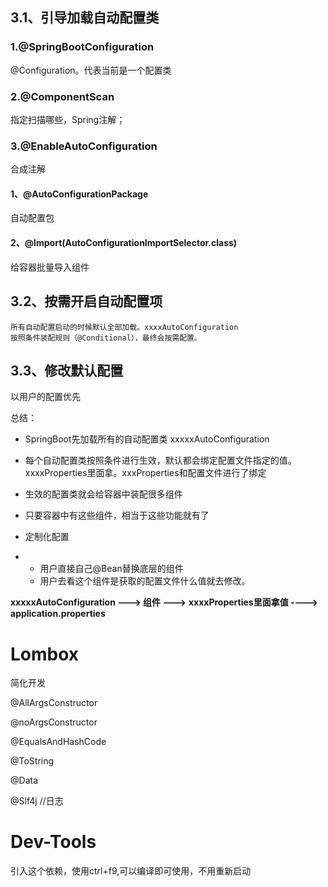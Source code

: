 ## 3.1、引导加载自动配置类

### 1.@SpringBootConfiguration

@Configuration。代表当前是一个配置类

### 2.@ComponentScan

指定扫描哪些，Spring注解；

### 3.@EnableAutoConfiguration

合成注解

#### 1、@AutoConfigurationPackage

自动配置包

#### 2、@Import(AutoConfigurationImportSelector.class)

给容器批量导入组件

## 3.2、按需开启自动配置项

```
所有自动配置启动的时候默认全部加载。xxxxAutoConfiguration
按照条件装配规则（@Conditional），最终会按需配置。
```

## 3.3、修改默认配置

以用户的配置优先



总结：

- SpringBoot先加载所有的自动配置类  xxxxxAutoConfiguration
- 每个自动配置类按照条件进行生效，默认都会绑定配置文件指定的值。xxxxProperties里面拿。xxxProperties和配置文件进行了绑定
- 生效的配置类就会给容器中装配很多组件
- 只要容器中有这些组件，相当于这些功能就有了
- 定制化配置

- - 用户直接自己@Bean替换底层的组件
  - 用户去看这个组件是获取的配置文件什么值就去修改。

**xxxxxAutoConfiguration ---> 组件  --->** **xxxxProperties里面拿值  ----> application.properties**

# Lombox

简化开发

@AllArgsConstructor

@noArgsConstructor

@EqualsAndHashCode

@ToString	

@Data

@Slf4j	//日志

# Dev-Tools

引入这个依赖，使用ctrl+f9,可以编译即可使用，不用重新启动

